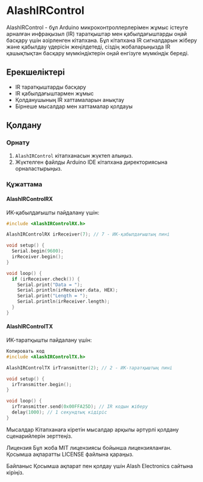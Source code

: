 # AlashIRControl

AlashIRControl - бұл Arduino микроконтроллерлерімен жұмыс істеуге арналған инфрақызыл (IR) таратқыштар мен қабылдағыштарды оңай басқару үшін әзірленген кітапхана. Бұл кітапхана IR сигналдарын жіберу және қабылдау үдерісін жеңілдетеді, сіздің жобаларыңызда IR қашықтықтан басқару мүмкіндіктерін оңай енгізуге мүмкіндік береді.

## Ерекшеліктері

- IR таратқыштарды басқару
- IR қабылдағыштармен жұмыс
- Қолданушының IR хаттамаларын анықтау
- Бірнеше мысалдар мен хаттамалар қолдауы

## Қолдану

### Орнату

1. `AlashIRControl` кітапханасын жүктеп алыңыз.
2. Жүктелген файлды Arduino IDE кітапхана директориясына орналастырыңыз.

### Құжаттама

#### AlashIRControlRX

ИК-қабылдағышты пайдалану үшін:

```cpp
#include <AlashIRControlRX.h>

AlashIRControlRX irReceiver(7); // 7 - ИК-қабылдағыштың пині

void setup() {
  Serial.begin(9600);
  irReceiver.begin();
}

void loop() {
  if (irReceiver.check()) {
    Serial.print("Data = ");
    Serial.println(irReceiver.data, HEX);
    Serial.print("Length = ");
    Serial.println(irReceiver.length);
  }
}
```


#### AlashIRControlTX
ИК-таратқышты пайдалану үшін:

```cpp
Копировать код
#include <AlashIRControlTX.h>

AlashIRControlTX irTransmitter(2); // 2 - ИК-таратқыштың пині

void setup() {
  irTransmitter.begin();
}

void loop() {
  irTransmitter.send(0x00FFA25D); // IR кодын жіберу
  delay(1000); // 1 секундтық кідіріс
}
```
Мысалдар
Кітапханаға кіретін мысалдар арқылы әртүрлі қолдану сценарийлерін зерттеңіз.

Лицензия
Бұл жоба MIT лицензиясы бойынша лицензияланған. Қосымша ақпаратты LICENSE файлына қараңыз.

Байланыс
Қосымша ақпарат пен қолдау үшін Alash Electronics сайтына кіріңіз.